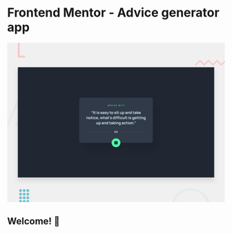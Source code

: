 # Frontend Mentor - Advice generator app

![Design preview for the Advice generator app coding challenge](./design/desktop-preview.jpg)

## Welcome! 👋

